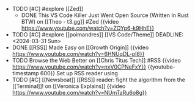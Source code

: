 - TODO [#C] #explore [[Zed]]
	- DONE This VS Code Killer Just Went Open Source (Written In Rust BTW) on [[Theo - t3․gg]] #Zed
	  {{video https://www.youtube.com/watch?v=ZOYp6-k9HhE}}
- TODO [#C] #explore [[poimandres]] [[VS Code/Theme]]
  DEADLINE: <2024-03-31 Sun>
- DONE [[RSS]] Made Easy on [[Growth Origin]]
  {{video https://www.youtube.com/watch?v=6HNUqDL-pI8}}
- TODO Browse the Web Better on [[Chris Titus Tech]] #RSS
  {{video https://www.youtube.com/watch?v=nxV0CPNeFxY}}
  {{youtube-timestamp 600}} Set up RSS reader using
- TODO [#C] [[Newsboat]] [[RSS]] reader: fight the algorithm from the [[Terminal]]! on [[Veronica Explains]]
  {{video https://www.youtube.com/watch?v=NUmTaRu6o8g}}